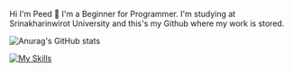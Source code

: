 Hi I'm Peed 👋
  I'm a Beginner for Programmer. I'm studying at Srinakharinwirot University and this's my Github where my work is stored.
  
![Anurag's GitHub stats](https://github-readme-stats.vercel.app/api?username=M6xbom1&show_icons=true&theme=dark)

[![My Skills](https://skillicons.dev/icons?i=java,python,html,css,js,php,sql)](https://skillicons.dev)
